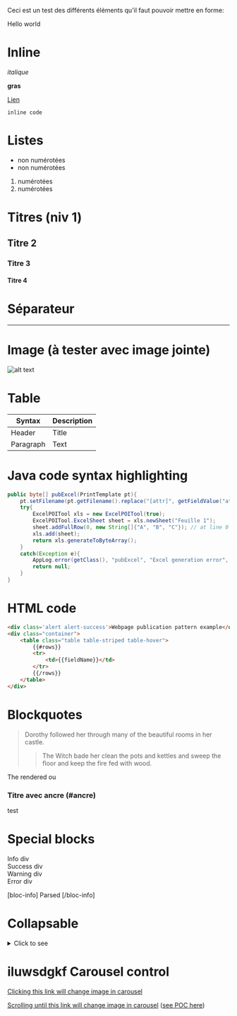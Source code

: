 Ceci est un test des différents éléments qu'il faut pouvoir mettre en forme:

Hello world


Inline
====================
*italique*

**gras**

[Lien](#ancre)

`inline code` 

Listes
====================
- non numérotées
- non numérotées

1. numérotées
1. numérotées

Titres (niv 1)
====================
## Titre 2
### Titre 3
#### Titre 4

Séparateur
====================

---

Image (à tester avec image jointe)
====================

![alt text](https://simplicite.fr/wp-content/uploads/img/Logo_Simplicite_Website.svg)


Table
====================

| Syntax | Description |
| ----------- | ----------- |
| Header | Title |
| Paragraph | Text | 

Java code syntax highlighting
====================

```java
public byte[] pubExcel(PrintTemplate pt){
	pt.setFilename(pt.getFilename().replace("[attr]", getFieldValue("attr")));
	try{
		ExcelPOITool xls = new ExcelPOITool(true);
		ExcelPOITool.ExcelSheet sheet = xls.newSheet("Feuille 1");
		sheet.addFullRow(0, new String[]{"A", "B", "C"}); // at line 0
		xls.add(sheet);
		return xls.generateToByteArray();	
	}
	catch(Exception e){
		AppLog.error(getClass(), "pubExcel", "Excel generation error", e, getGrant());
		return null;
	}
}
```

HTML code
====================
```html
<div class='alert alert-success'>Webpage publication pattern example</div>
<div class="container">
    <table class="table table-striped table-hover">
		{{#rows}}
		<tr>
			<td>{{fieldName}}</td>
		</tr>
		{{/rows}}
	</table>
</div>
```

Blockquotes
====================

> Dorothy followed her through many of the beautiful rooms in her castle.
>
>> The Witch bade her clean the pots and kettles and sweep the floor and keep the fire fed with wood.

The rendered ou

<h3 id="ancre">Titre avec ancre (#ancre)</h3>

test

Special blocks
====================

<div class="info">Info div</div>
<div class="success">Success div</div>
<div class="warning">Warning div</div>
<div class="error">Error div</div>

[bloc-info]
Parsed
[/bloc-info]

Collapsable
====================

<details>
<summary>Click to see</summary>

```javascript
console.log('nice code')
```

</details>


iluwsdgkf
Carousel control
====================

[Clicking this link will change image in carousel](#IMG_CLICK_formation_021.png)

[Scrolling until this link will change image in carousel](#IMG_SCROLL_formation_021.png) ([see POC here](https://jsfiddle.net/scampano/f9atmsrn/51))


